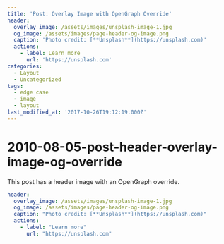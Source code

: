 ```yaml
---
title: 'Post: Overlay Image with OpenGraph Override'
header:
  overlay_image: /assets/images/unsplash-image-1.jpg
  og_image: /assets/images/page-header-og-image.png
  caption: 'Photo credit: [**Unsplash**](https://unsplash.com)'
  actions:
    - label: Learn more
      url: 'https://unsplash.com'
categories:
  - Layout
  - Uncategorized
tags:
  - edge case
  - image
  - layout
last_modified_at: '2017-10-26T19:12:19.000Z'
---
```


# 2010-08-05-post-header-overlay-image-og-override

This post has a header image with an OpenGraph override.

```yaml
header:
  overlay_image: /assets/images/unsplash-image-1.jpg
  og_image: /assets/images/page-header-og-image.png
  caption: "Photo credit: [**Unsplash**](https://unsplash.com)"
  actions:
    - label: "Learn more"
      url: "https://unsplash.com"
```

